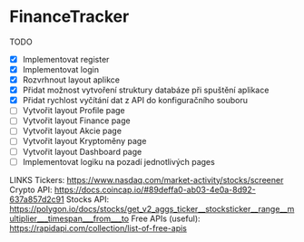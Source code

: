 # FinanceTracker

TODO
- [x] Implementovat register
- [x] Implementovat login
- [x] Rozvrhnout layout aplikce
- [x] Přidat možnost vytvoření struktury databáze při spuštění aplikace
- [x] Přidat rychlost vyčítání dat z API do konfiguračního souboru
- [ ] Vytvořit layout Profile page
- [ ] Vytvořit layout Finance page
- [ ] Vytvořit layout Akcie page
- [ ] Vytvořit layout Kryptoměny page
- [ ] Vytvořit layout Dashboard page
- [ ] Implementovat logiku na pozadí jednotlivých pages

LINKS
Tickers: https://www.nasdaq.com/market-activity/stocks/screener
Crypto API: https://docs.coincap.io/#89deffa0-ab03-4e0a-8d92-637a857d2c91
Stocks API: https://polygon.io/docs/stocks/get_v2_aggs_ticker__stocksticker__range__multiplier___timespan___from___to
Free APIs (useful): https://rapidapi.com/collection/list-of-free-apis
